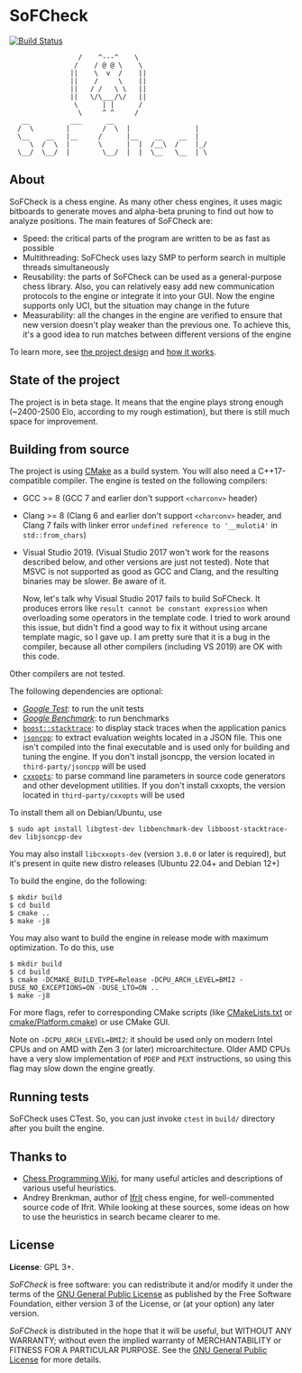 # SoFCheck

[![Build Status][build-badge]][build-link]

[build-badge]: https://github.com/alex65536/sofcheck/actions/workflows/build.yml/badge.svg?branch=master
[build-link]: https://github.com/alex65536/sofcheck/actions/workflows/build.yml

~~~~~
                 /    ^---^    \
                /    / @ @ \    \
               ||    \  v  /    ||
               ||    /     \    ||
               ||   / /   \ \   ||
               ||   \/\___/\/   ||
                \      | |      /
                 \     ^ ^     /
   __          ___      __
  /  \        |        /  \  |                |
  \__    __   |__     /      |__    __    __  |
     \  /  \  |       \      |  |  /__\  /    |_/
  \__/  \__/  |        \__/  |  |  \__   \__  | \
~~~~~

## About

SoFCheck is a chess engine. As many other chess engines, it uses magic bitboards to generate moves
and alpha-beta pruning to find out how to analyze positions. The main features of SoFCheck are:

- Speed: the critical parts of the program are written to be as fast as possible
- Multithreading: SoFCheck uses lazy SMP to perform search in multiple threads simultaneously
- Reusability: the parts of SoFCheck can be used as a general-purpose chess library. Also, you can
  relatively easy add new communication protocols to the engine or integrate it into your GUI. Now
  the engine supports only UCI, but the situation may change in the future
- Measurability: all the changes in the engine are verified to ensure that new version doesn't play
  weaker than the previous one. To achieve this, it's a good idea to run matches between different
  versions of the engine

To learn more, see [the project design](docs/design.md) and [how it works](docs/howitworks.md).

## State of the project

The project is in beta stage. It means that the engine plays strong enough (~2400-2500 Elo,
according to my rough estimation), but there is still much space for improvement.

## Building from source

The project is using [CMake](https://cmake.org) as a build system. You will also need a
C++17-compatible compiler. The engine is tested on the following compilers:

- GCC >= 8 (GCC 7 and earlier don't support `<charconv>` header)
- Clang >= 8 (Clang 6 and earlier don't support `<charconv>` header, and Clang 7 fails with
  linker error `undefined reference to '__muloti4'` in `std::from_chars`)
- Visual Studio 2019. (Visual Studio 2017 won't work for the reasons described below, and other
  versions are just not tested). Note that MSVC is not supported as good as GCC and Clang, and the
  resulting binaries may be slower. Be aware of it.

  Now, let's talk why Visual Studio 2017 fails to build SoFCheck. It produces errors like
  `result cannot be constant expression` when overloading some operators in the template code. I
  tried to work around this issue, but didn't find a good way to fix it without using arcane
  template magic, so I gave up. I am pretty sure that it is a bug in the compiler, because all other
  compilers (including VS 2019) are OK with this code.

Other compilers are not tested.

The following dependencies are optional:
- [_Google Test_](https://github.com/google/googletest/): to run the unit tests
- [_Google Benchmark_](https://github.com/google/benchmark): to run benchmarks
- [`boost::stacktrace`](https://www.boost.org/doc/libs/1_65_0/doc/html/stacktrace.html): to display
stack traces when the application panics
- [`jsoncpp`](https://github.com/open-source-parsers/jsoncpp): to extract evaluation weights
located in a JSON file. This one isn't compiled into the final executable and is used only for
building and tuning the engine. If you don't install jsoncpp, the version located in
`third-party/jsoncpp` will be used
- [`cxxopts`](https://github.com/jarro2783/cxxopts): to parse command line parameters in source
code generators and other development utilities. If you don't install cxxopts, the version located
in `third-party/cxxopts` will be used

To install them all on Debian/Ubuntu, use

~~~~~
$ sudo apt install libgtest-dev libbenchmark-dev libboost-stacktrace-dev libjsoncpp-dev
~~~~~

You may also install `libcxxopts-dev` (version `3.0.0` or later is required), but it's present in
quite new distro releases (Ubuntu 22.04+ and Debian 12+)

To build the engine, do the following:

~~~~~
$ mkdir build
$ cd build
$ cmake ..
$ make -j8
~~~~~

You may also want to build the engine in release mode with maximum optimization. To do this, use

~~~~~
$ mkdir build
$ cd build
$ cmake -DCMAKE_BUILD_TYPE=Release -DCPU_ARCH_LEVEL=BMI2 -DUSE_NO_EXCEPTIONS=ON -DUSE_LTO=ON ..
$ make -j8
~~~~~

For more flags, refer to corresponding CMake scripts (like [CMakeLists.txt](CMakeLists.txt) or
[cmake/Platform.cmake](cmake/Platform.cmake)) or use CMake GUI.

Note on `-DCPU_ARCH_LEVEL=BMI2`: it should be used only on modern Intel CPUs and on AMD with
Zen 3 (or later) microarchitecture. Older AMD CPUs have a very slow implementation of `PDEP` and
`PEXT` instructions, so using this flag may slow down the engine greatly.

## Running tests

SoFCheck uses CTest. So, you can just invoke `ctest` in `build/` directory after you built the
engine.

## Thanks to

- [Chess Programming Wiki](https://www.chessprogramming.org/Main_Page), for many useful articles
  and descriptions of various useful heuristics.
- Andrey Brenkman, author of [Ifrit](http://alphagameset.xyz/ifrit/ifrit_chess_engine.html) chess
  engine, for well-commented source code of Ifrit. While looking at these sources, some ideas on
  how to use the heuristics in search became clearer to me.

## License

**License**: GPL 3+.

_SoFCheck_ is free software: you can redistribute it and/or modify it under the terms of the
[GNU General Public License](https://www.gnu.org/licenses/gpl.html) as published by the Free
Software Foundation, either version 3 of the License, or (at your option) any later version.

_SoFCheck_ is distributed in the hope that it will be useful, but WITHOUT ANY WARRANTY; without
even the implied warranty of MERCHANTABILITY or FITNESS FOR A PARTICULAR PURPOSE. See the
[GNU General Public License](https://www.gnu.org/licenses/gpl.html) for more details.
